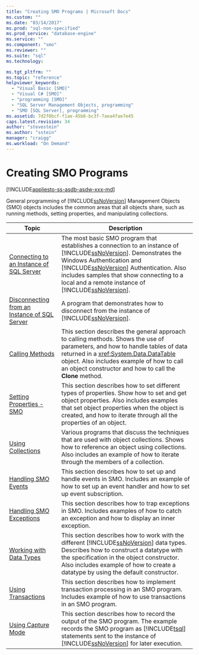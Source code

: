 ```yaml
---
title: "Creating SMO Programs | Microsoft Docs"
ms.custom: ""
ms.date: "03/14/2017"
ms.prod: "sql-non-specified"
ms.prod_service: "database-engine"
ms.service: ""
ms.component: "smo"
ms.reviewer: ""
ms.suite: "sql"
ms.technology: 

ms.tgt_pltfrm: ""
ms.topic: "reference"
helpviewer_keywords: 
  - "Visual Basic [SMO]"
  - "Visual C# [SMO]"
  - "programming [SMO]"
  - "SQL Server Management Objects, programming"
  - "SMO [SQL Server], programming"
ms.assetid: 7d2f0bcf-f1ae-45b8-bc3f-7aea4fae7e45
caps.latest.revision: 34
author: "stevestein"
ms.author: "sstein"
manager: "craigg"
ms.workload: "On Demand"
---
```

# Creating SMO Programs
[!INCLUDE[appliesto-ss-asdb-asdw-xxx-md](../includes/appliesto-ss-asdb-asdw-xxx-md.md)]

  General programming of [!INCLUDE[ssNoVersion](../../../includes/ssnoversion-md.md)] Management Objects (SMO) objects includes the common areas that all objects share, such as running methods, setting properties, and manipulating collections.  
  
|Topic|Description|  
|-----------|-----------------|  
|[Connecting to an Instance of SQL Server](../../../relational-databases/server-management-objects-smo/create-program/connecting-to-an-instance-of-sql-server.md)|The most basic SMO program that establishes a connection to an instance of [!INCLUDE[ssNoVersion](../../../includes/ssnoversion-md.md)]. Demonstrates the Windows Authentication and [!INCLUDE[ssNoVersion](../../../includes/ssnoversion-md.md)] Authentication. Also includes samples that show connecting to a local and a remote instance of [!INCLUDE[ssNoVersion](../../../includes/ssnoversion-md.md)].|  
|[Disconnecting from an Instance of SQL Server](../../../relational-databases/server-management-objects-smo/create-program/disconnecting-from-an-instance-of-sql-server.md)|A program that demonstrates how to disconnect from the instance of [!INCLUDE[ssNoVersion](../../../includes/ssnoversion-md.md)].|  
|[Calling Methods](../../../relational-databases/server-management-objects-smo/create-program/calling-methods.md)|This section describes the general approach to calling methods. Shows the use of parameters, and how to handle tables of data returned in a <xref:System.Data.DataTable> object. Also includes example of how to call an object constructor and how to call the **Clone** method.|  
|[Setting Properties - SMO](../../../relational-databases/server-management-objects-smo/create-program/setting-properties-smo.md)|This section describes how to set different types of properties. Show how to set and get object properties. Also includes examples that set object properties when the object is created, and how to iterate through all the properties of an object.|  
|[Using Collections](../../../relational-databases/server-management-objects-smo/create-program/using-collections.md)|Various programs that discuss the techniques that are used with object collections. Shows how to reference an object using collections. Also includes an example of how to iterate through the members of a collection.|  
|[Handling SMO Events](../../../relational-databases/server-management-objects-smo/create-program/handling-smo-events.md)|This section describes how to set up and handle events in SMO. Includes an example of how to set up an event handler and how to set up event subscription.|  
|[Handling SMO Exceptions](../../../relational-databases/server-management-objects-smo/create-program/handling-smo-exceptions.md)|This section describes how to trap exceptions in SMO. Includes examples of how to catch an exception and how to display an inner exception.|  
|[Working with Data Types](../../../relational-databases/server-management-objects-smo/create-program/working-with-data-types.md)|This section describes how to work with the different [!INCLUDE[ssNoVersion](../../../includes/ssnoversion-md.md)] data types. Describes how to construct a datatype with the specification in the object constructor. Also includes example of how to create a datatype by using the default constructor.|  
|[Using Transactions](../../../relational-databases/server-management-objects-smo/create-program/using-transactions.md)|This section describes how to implement transaction processing in an SMO program. Includes example of how to use transactions in an SMO program.|  
|[Using Capture Mode](../../../relational-databases/server-management-objects-smo/create-program/using-capture-mode.md)|This section describes how to record the output of the SMO program. The example records the SMO program as [!INCLUDE[tsql](../../../includes/tsql-md.md)] statements sent to the instance of [!INCLUDE[ssNoVersion](../../../includes/ssnoversion-md.md)] for later execution.|  
  
  
